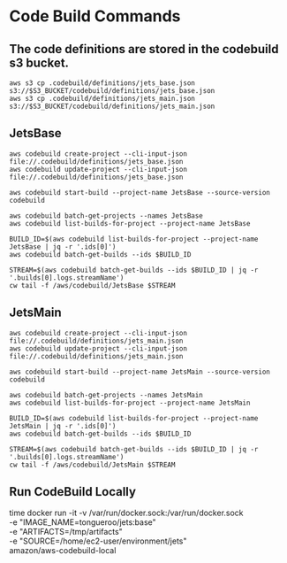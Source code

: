 # Code Build Commands

## The code definitions are stored in the codebuild s3 bucket.

    aws s3 cp .codebuild/definitions/jets_base.json s3://$S3_BUCKET/codebuild/definitions/jets_base.json
    aws s3 cp .codebuild/definitions/jets_main.json s3://$S3_BUCKET/codebuild/definitions/jets_main.json

## JetsBase

    aws codebuild create-project --cli-input-json file://.codebuild/definitions/jets_base.json
    aws codebuild update-project --cli-input-json file://.codebuild/definitions/jets_base.json

    aws codebuild start-build --project-name JetsBase --source-version codebuild

    aws codebuild batch-get-projects --names JetsBase
    aws codebuild list-builds-for-project --project-name JetsBase

    BUILD_ID=$(aws codebuild list-builds-for-project --project-name JetsBase | jq -r '.ids[0]')
    aws codebuild batch-get-builds --ids $BUILD_ID

    STREAM=$(aws codebuild batch-get-builds --ids $BUILD_ID | jq -r '.builds[0].logs.streamName')
    cw tail -f /aws/codebuild/JetsBase $STREAM

## JetsMain

    aws codebuild create-project --cli-input-json file://.codebuild/definitions/jets_main.json
    aws codebuild update-project --cli-input-json file://.codebuild/definitions/jets_main.json

    aws codebuild start-build --project-name JetsMain --source-version codebuild

    aws codebuild batch-get-projects --names JetsMain
    aws codebuild list-builds-for-project --project-name JetsMain

    BUILD_ID=$(aws codebuild list-builds-for-project --project-name JetsMain | jq -r '.ids[0]')
    aws codebuild batch-get-builds --ids $BUILD_ID

    STREAM=$(aws codebuild batch-get-builds --ids $BUILD_ID | jq -r '.builds[0].logs.streamName')
    cw tail -f /aws/codebuild/JetsMain $STREAM

## Run CodeBuild Locally

time docker run -it -v /var/run/docker.sock:/var/run/docker.sock \
  -e "IMAGE_NAME=tongueroo/jets:base" \
  -e "ARTIFACTS=/tmp/artifacts" \
  -e "SOURCE=/home/ec2-user/environment/jets" \
  amazon/aws-codebuild-local
